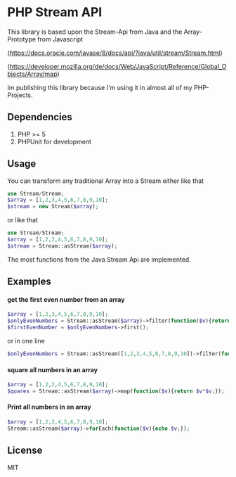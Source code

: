 # PHP Stream API

This library is based upon the Stream-Api from Java and the Array-Prototype from Javascript

(https://docs.oracle.com/javase/8/docs/api/?java/util/stream/Stream.html)

(https://developer.mozilla.org/de/docs/Web/JavaScript/Reference/Global_Objects/Array/map)

Im publishing this library because I'm using it in almost all of my PHP-Projects.

## Dependencies
1. PHP >= 5
2. PHPUnit for development

## Usage

You can transform any traditional Array into a Stream either like that


```PHP
use Stream/Stream;
$array = [1,2,3,4,5,6,7,8,9,10];
$stream = new Stream($array);
```
or like that

```PHP
use Stream/Stream;
$array = [1,2,3,4,5,6,7,8,9,10];
$stream = Stream::asStream($array);
```

The most functions from the Java Stream Api are implemented. 

## Examples

#### get the first even number from an array
```PHP
$array = [1,2,3,4,5,6,7,8,9,10];
$onlyEvenNumbers = Stream::asStream($array)->filter(function($v){return $v%2==0;});
$firstEvenNumber = $onlyEvenNumbers->first();
```
or in one line
```PHP
$onlyEvenNumbers = Stream::asStream([1,2,3,4,5,6,7,8,9,10])->filter(function($v){return $v%2==0;})->first();
```

#### square all numbers in an array

```PHP
$array = [1,2,3,4,5,6,7,8,9,10];
$quares = Stream::asStream($array)->map(function($v){return $v*$v;});
```

#### Print all numbers in an array

```PHP
$array = [1,2,3,4,5,6,7,8,9,10];
Stream::asStream($array)->forEach(function($v){echo $v;});
```


## License

MIT